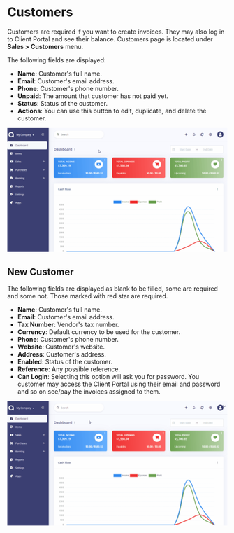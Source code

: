 Customers
=========

Customers are required if you want to create invoices. They may also log in to Client Portal and see their balance. Customers page is located under **Sales > Customers** menu.

The following fields are displayed:

- **Name**: Customer's full name.
- **Email**: Customer's email address.
- **Phone**: Customer's phone number.
- **Unpaid**: The amount that customer has not paid yet.
- **Status**: Status of the customer.
- **Actions**: You can use this button to edit, duplicate, and delete the customer.

![customers list](_images/customers.gif)

## New Customer

The following fields are displayed as blank to be filled, some are required and some not. Those marked with red star are required.

- **Name**: Customer's full name.
- **Email**: Customer's email address.
- **Tax Number**: Vendor's tax number.
- **Currency**: Default currency to be used for the customer.
- **Phone**: Customer's phone number.
- **Website**: Customer's website.
- **Address**: Customer's address.
- **Enabled**: Status of the customer.
- **Reference**: Any possible reference.
- **Can Login**: Selecting this option will ask you for password. You customer may access the Client Portal using their email and password and so on see/pay the invoices assigned to them.

![customers form](_images/customers-new-customer.gif)
